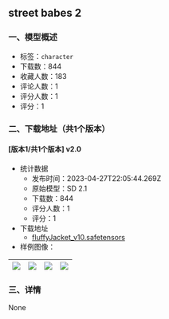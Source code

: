 ## street babes 2
### 一、模型概述

- 标签：`character`
- 下载数：844
- 收藏人数：183
- 评论人数：1
- 评分人数：1
- 评分：1

### 二、下载地址（共1个版本）

#### [版本1/共1个版本] v2.0

- 统计数据
  - 发布时间：2023-04-27T22:05:44.269Z
  - 原始模型：SD 2.1
  - 下载数：844
  - 评分人数：1
  - 评分：1
- 下载地址
  - [fluffyJacket_v10.safetensors](https://civitai.com/api/download/models/56913)
- 样例图像：

| <img src="https://image.civitai.com/xG1nkqKTMzGDvpLrqFT7WA/13b49bde-f816-4466-2acc-299de96f1500/width=450/617332.jpeg" /> | <img src="https://image.civitai.com/xG1nkqKTMzGDvpLrqFT7WA/26bfdc9a-b8f2-4e43-1d1f-a1c13a8ec100/width=450/624624.jpeg" /> | <img src="https://image.civitai.com/xG1nkqKTMzGDvpLrqFT7WA/62df2d56-4440-4263-6a54-0324b4c8d000/width=450/617333.jpeg" /> | <img src="https://image.civitai.com/xG1nkqKTMzGDvpLrqFT7WA/20e6a05c-026d-47e5-9e5b-eb618207b400/width=450/617334.jpeg" /> |
| ---- | ---- | ---- | ---- |


### 三、详情
None